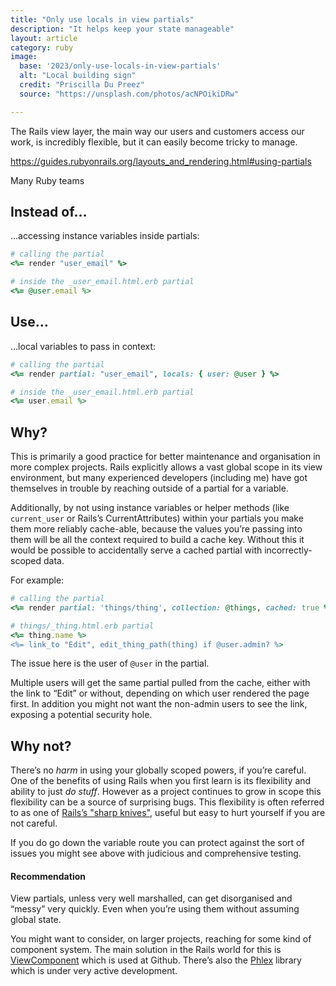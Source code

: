 ```yaml
---
title: "Only use locals in view partials"
description: "It helps keep your state manageable"
layout: article
category: ruby
image:
  base: '2023/only-use-locals-in-view-partials'
  alt: "Local building sign"
  credit: "Priscilla Du Preez"
  source: "https://unsplash.com/photos/acNPOikiDRw"

---
```


The Rails view layer, the main way our users and customers access our work, is incredibly flexible, but it can easily become tricky to manage.

https://guides.rubyonrails.org/layouts_and_rendering.html#using-partials

Many Ruby teams 

## Instead of…

…accessing instance variables inside partials:

```ruby
# calling the partial
<%= render "user_email" %>

# inside the _user_email.html.erb partial
<%= @user.email %>
```


## Use…

…local variables to pass in context:

```ruby
# calling the partial
<%= render partial: "user_email", locals: { user: @user } %>

# inside the _user_email.html.erb partial
<%= user.email %>
```


## Why?

This is primarily a good practice for better maintenance and organisation in more complex projects. Rails explicitly allows a vast global scope in its view environment, but many experienced developers (including me) have got themselves in trouble by reaching outside of a partial for a variable.

Additionally, by not using instance variables or helper methods (like `current_user` or Rails’s CurrentAttributes) within your partials you make them more reliably cache-able, because the values you’re passing into them will be all the context required to build a cache key. Without this it would be possible to accidentally serve a cached partial with incorrectly-scoped data.

For example:

```ruby
# calling the partial
<%= render partial: 'things/thing', collection: @things, cached: true %>

# things/_thing.html.erb partial
<%= thing.name %>
<%= link_to "Edit", edit_thing_path(thing) if @user.admin? %>
```

The issue here is the user of `@user` in the partial.

Multiple users will get the same partial pulled from the cache, either with the link to “Edit” or without, depending on which user rendered the page first. In addition you might not want the non-admin users to see the link, exposing a potential security hole.


## Why not?

There’s no _harm_ in using your globally scoped powers, if you’re careful. One of the benefits of using Rails when you first learn is its flexibility and ability to just _do stuff_. However as a project continues to grow in scope this flexibility can be a source of surprising bugs. This flexibility is often referred to as one of [Rails’s "sharp knives"](https://rubyonrails.org/doctrine#provide-sharp-knives), useful but easy to hurt yourself if you are not careful.

If you do go down the variable route you can protect against the sort of issues you might see above with judicious and comprehensive testing.


#### Recommendation

View partials, unless very well marshalled, can get disorganised and “messy” very quickly. Even when you’re using them without assuming global state.

You might want to consider, on larger projects, reaching for some kind of component system. The main solution in the Rails world for this is [ViewComponent](https://viewcomponent.org/) which is used at Github. There’s also the [Phlex](https://www.phlex.fun/) library which is under very active development.
